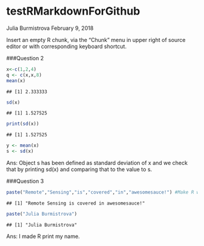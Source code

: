 testRMarkdownForGithub
================
Julia Burmistrova
February 9, 2018

Insert an empty R chunk, via the “Chunk” menu in upper right of source
editor or with corresponding keyboard shortcut.

\#\#\#Question 2

``` r
x<-c(1,2,4)
q <- c(x,x,8)
mean(x)
```

    ## [1] 2.333333

``` r
sd(x) 
```

    ## [1] 1.527525

``` r
print(sd(x))
```

    ## [1] 1.527525

``` r
y <- mean(x)
s <- sd(x) 
```

Ans: Object s has been defined as standard deviation of x and we check
that by printing sd(x) and comparing that to the value to s.

\#\#\#Question
3

``` r
paste("Remote","Sensing","is","covered","in","awesomesauce!") #Make R write some words
```

    ## [1] "Remote Sensing is covered in awesomesauce!"

``` r
paste("Julia Burmistrova")
```

    ## [1] "Julia Burmistrova"

Ans: I made R print my name.

